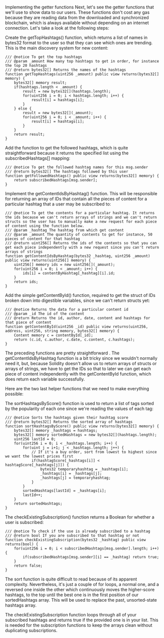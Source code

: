Implementing the getter functions
Next, let's see the getter functions that we'll use to show data to our users. These functions don't cost any gas because they are reading data from the downloaded and synchronized blockchain, which is always available without depending on an internet connection. Let's take a look at the following steps:

Create the getTopHashtags() function, which returns a list of names in bytes32 format to the user so that they can see which ones are trending. This is the main discovery system for new content:
```
/// @notice To get the top hashtags
/// @param _amount How many top hashtags to get in order, for instance the top 20 hashtags
/// @return bytes32[] Returns the names of the hashtags
function getTopHashtags(uint256 _amount) public view returns(bytes32[] memory) {
    bytes32[] memory result;
    if(hashtags.length < _amount) {
        result = new bytes32[](hashtags.length);
        for(uint256 i = 0; i < hashtags.length; i++) {
            result[i] = hashtags[i];
        }
    } else {
        result = new bytes32[](_amount);
        for(uint256 i = 0; i < _amount; i++) {
            result[i] = hashtags[i];
        }
    }
    return result;
}
```

Add the function to get the followed hashtags, which is quite straightforward because it returns the specified list using the subscribedHashtags[] mapping:

```
/// @notice To get the followed hashtag names for this msg.sender
/// @return bytes32[] The hashtags followed by this user
function getFollowedHashtags() public view returns(bytes32[] memory) {
    return subscribedHashtags[msg.sender];
}
```

Implement the getContentIdsByHashtag() function. This will be responsible for returning an array of IDs that contain all the pieces of content for a particular hashtag that a user may be subscribed to:

```
/// @notice To get the contents for a particular hashtag. It returns the ids because we can't return arrays of strings and we can't return structs so the user has to manually make a new request for each piece of content using the function below.
/// @param _hashtag The hashtag from which get content
/// @param _amount The quantity of contents to get for instance, 50 pieces of content for that hashtag
/// @return uint256[] Returns the ids of the contents so that you can get each piece independently with a new request since you can't return arrays of strings
function getContentIdsByHashtag(bytes32 _hashtag, uint256 _amount) public view returns(uint256[] memory) {
    uint256[] memory ids = new uint256[](_amount);
    for(uint256 i = 0; i < _amount; i++) {
        ids[i] = contentByHashtag[_hashtag][i].id;
    }
    return ids;
}
```

Add the simple getContentById() function, required to get the struct of IDs broken down into digestible variables, since we can't return structs yet:

```
/// @notice Returns the data for a particular content id
/// @param _id The id of the content
/// @return Returns the id, author, date, content and hashtags for that piece of content
function getContentById(uint256 _id) public view returns(uint256, address, uint256, string memory, bytes32[] memory) {
    Content memory c = contentById[_id];
    return (c.id, c.author, c.date, c.content, c.hashtags);
}
```

The preceding functions are pretty straightforward . The getContentIdsByHashtag function is a bit tricky since we wouldn't normally need it, but, because Solidity doesn't allow us to return arrays of structs or arrays of strings, we have to get the IDs so that to later we can get each piece of content independently with the getContentById function, which does return each variable successfully. 

 

Here are the two last helper functions that we need to make everything possible:

The sortHashtagsByScore() function is used to return a list of tags sorted by the popularity of each one since we're reading the values of each tag:
```
/// @notice Sorts the hashtags given their hashtag score
/// @return bytes32[] Returns the sorted array of hashtags
function sortHashtagsByScore() public view returns(bytes32[] memory) {
    bytes32[] memory _hashtags = hashtags;
    bytes32[] memory sortedHashtags = new bytes32[](hashtags.length);
    uint256 lastId = 0;
    for(uint256 i = 0; i < _hashtags.length; i++) {
        for(uint j = i+1; j < _hashtags.length; j++) {
            // If it's a buy order, sort from lowest to highest since we want the lowest prices first
            if(hashtagScore[_hashtags[i]] < hashtagScore[_hashtags[j]]) {
                bytes32 temporaryhashtag = _hashtags[i];
                _hashtags[i] = _hashtags[j];
                _hashtags[j] = temporaryhashtag;
            }
        }
        sortedHashtags[lastId] = _hashtags[i];
        lastId++;
    }
    return sortedHashtags;
}
```

The checkExistingSubscription() function returns a Boolean for whether a user is subscribed:

```
/// @notice To check if the use is already subscribed to a hashtag
/// @return bool If you are subscribed to that hashtag or not
function checkExistingSubscription(bytes32 _hashtag) public view returns(bool) {
    for(uint256 i = 0; i < subscribedHashtags[msg.sender].length; i++) {
        if(subscribedHashtags[msg.sender][i] == _hashtag) return true;
    }
    return false;
}
```

The sort function is quite difficult to read because of its apparent complexity. Nevertheless, it's just a couple of for loops, a normal one, and a reversed one inside the other which continuously moves the higher-score hashtags, to the top until the best one is in the first position of our sortedHashtags array. This will be used to replace the past, unsorted-state hashtags array.

The checkExistingSubscription function loops through all of your subscribed hashtags and returns true if the provided one is in your list. This is needed for the subscription functions to keep the arrays clean without duplicating subscriptions.